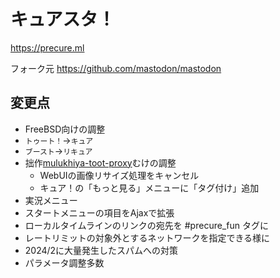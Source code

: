 # キュアスタ！

https://precure.ml

フォーク元 https://github.com/mastodon/mastodon

## 変更点

- FreeBSD向けの調整
- `トゥート！`→`キュア`
- `ブースト`→`リキュア`
- 拙作[mulukhiya-toot-proxy](https://github.com/pooza/mulukhiya-toot-proxy)むけの調整
  - WebUIの画像リサイズ処理をキャンセル
  - キュア！の「もっと見る」メニューに「タグ付け」追加
- 実況メニュー
- スタートメニューの項目をAjaxで拡張
- ローカルタイムラインのリンクの宛先を #precure_fun タグに
- レートリミットの対象外とするネットワークを指定できる様に
- 2024/2に大量発生したスパムへの対策
- パラメータ調整多数

